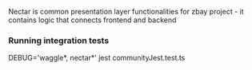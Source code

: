 Nectar is common presentation layer functionalities for zbay project - it contains logic that connects frontend and backend

### Running integration tests

DEBUG='waggle*, nectar*' jest communityJest.test.ts
